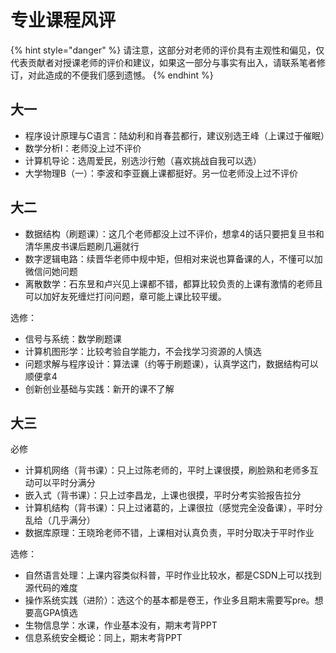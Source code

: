# 专业课程风评

{% hint style="danger" %}
请注意，这部分对老师的评价具有主观性和偏见，仅代表贡献者对授课老师的评价和建议，如果这一部分与事实有出入，请联系笔者修订，对此造成的不便我们感到遗憾。
{% endhint %}

## 大一

* 程序设计原理与C语言：陆幼利和肖春芸都行，建议别选王峰（上课过于催眠）&#x20;
* 数学分析I：老师没上过不评价&#x20;
* 计算机导论：选周爱民，别选沙行勉（喜欢挑战自我可以选）&#x20;
* 大学物理B（一）：李波和李亚巍上课都挺好。另一位老师没上过不评价

## 大二

* 数据结构（刷题课）：这几个老师都没上过不评价，想拿4的话只要把复旦书和清华黑皮书课后题刷几遍就行&#x20;
* 数字逻辑电路：续晋华老师中规中矩，但相对来说也算备课的人，不懂可以加微信问她问题&#x20;
* 离散数学：石东昱和卢兴见上课都不错，都算比较负责的上课有激情的老师且可以加好友死缠烂打问问题，章可能上课比较平缓。

选修：&#x20;

* 信号与系统：数学刷题课&#x20;
* 计算机图形学：比较考验自学能力，不会找学习资源的人慎选&#x20;
* 问题求解与程序设计：算法课（约等于刷题课），认真学这门，数据结构可以顺便拿4
* 创新创业基础与实践：新开的课不了解

## 大三

必修

* 计算机网络（背书课）：只上过陈老师的，平时上课很摸，刷脸熟和老师多互动可以平时分满分
* 嵌入式（背书课）：只上过李昌龙，上课也很摸，平时分考实验报告拉分
* 计算机结构（背书课）：只上过诸葛的，上课很拉（感觉完全没备课），平时分乱给（几乎满分）&#x20;
* 数据库原理：王晓玲老师不错，上课相对认真负责，平时分取决于平时作业

选修：&#x20;

* 自然语言处理：上课内容类似科普，平时作业比较水，都是CSDN上可以找到源代码的难度
* 操作系统实践（进阶）：选这个的基本都是卷王，作业多且期末需要写pre。想要高GPA慎选
* 生物信息学：水课，作业基本没有，期末考背PPT&#x20;
* 信息系统安全概论：同上，期末考背PPT
